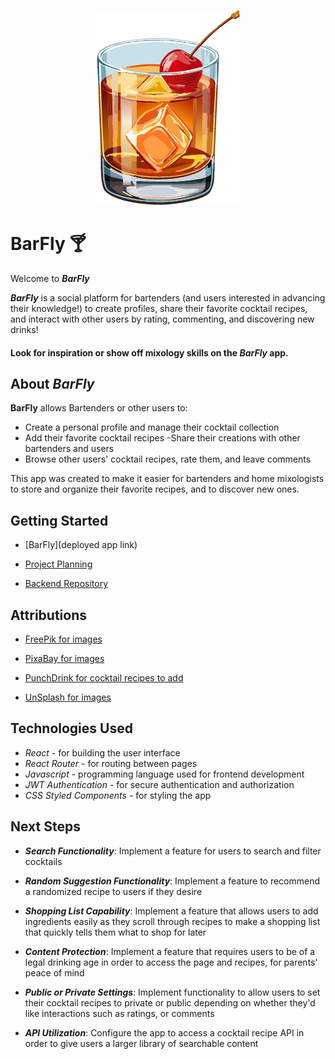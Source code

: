 <div align="center">

![BarFly Logo](src/assets/images/cocktail-logo.png)

</div>

# BarFly 🍸

Welcome to ***BarFly*** 

***BarFly*** is a social platform for bartenders (and users interested in advancing their knowledge!) to create profiles, share their favorite cocktail recipes, and interact with other users by rating, commenting, and discovering new drinks!

#### Look for inspiration or show off mixology skills on the ***BarFly*** app.

## About ***BarFly***

**BarFly** allows Bartenders or other users to:
- Create a personal profile and manage their cocktail collection
- Add their favorite cocktail recipes
-Share their creations with other bartenders and users
- Browse other users' cocktail recipes, rate them, and leave comments

This app was created to make it easier for bartenders and home mixologists to store and organize their favorite recipes, and to discover new ones.

## Getting Started 

- [BarFly](deployed app link)
- [Project Planning](https://trello.com/b/YQgO1eTv/bartinder)

- [Backend Repository](https://github.com/Dyoumans1/bartender-app-collaboration)

## Attributions

- [FreePik for images](https://www.freepik.com/)

- [PixaBay for images](https://pixabay.com/)

- [PunchDrink for cocktail recipes to add](https://punchdrink.com/)

- [UnSplash for images](https://unsplash.com/)

## Technologies Used

- *React* - for building the user interface
- *React Router* - for routing between pages 
- *Javascript* - programming language used for frontend development
- *JWT Authentication* - for secure authentication and authorization
- *CSS Styled Components* - for styling the app

## Next Steps

- ***Search Functionality***: Implement a feature for users to search and filter cocktails

- ***Random Suggestion Functionality***: Implement a feature to recommend a randomized recipe to users if they desire

- ***Shopping List Capability***: Implement a feature that allows users to add ingredients easily as they scroll through recipes to make a shopping list that quickly tells them what to shop for later

- ***Content Protection***: Implement a feature that requires users to be of a legal drinking age in order to access the page and recipes, for parents' peace of mind

- ***Public or Private Settings***: Implement functionality to allow users to set their cocktail recipes to private or public depending on whether they'd like interactions such as ratings, or comments

- ***API Utilization***: Configure the app to access a cocktail recipe API in order to give users a larger library of searchable content